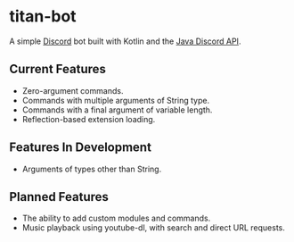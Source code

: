 # titan-bot
A simple [Discord](https://discordapp.com) bot built with Kotlin and the 
[Java Discord API](https://github.com/DV8FromTheWorld/JDA).

## Current Features
- Zero-argument commands.
- Commands with multiple arguments of String type.
- Commands with a final argument of variable length.
- Reflection-based extension loading.

## Features In Development
- Arguments of types other than String.

## Planned Features
- The ability to add custom modules and commands.
- Music playback using youtube-dl, with search and direct URL requests.
